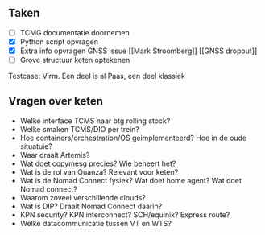 ## Taken
- [ ] TCMG documentatie doornemen
- [x] Python script opvragen
- [x] Extra info opvragen GNSS issue [[Mark Stroomberg]]  [[GNSS dropout]]
- [ ] Grove structuur keten optekenen

Testcase: Virm. Een deel is al Paas, een deel klassiek

## Vragen over keten
- Welke interface TCMS naar btg rolling stock?
- Welke smaken TCMS/DIO per trein?
- Hoe containers/orchestration/OS geimplementeerd? Hoe in de oude situatuie?
- Waar draait Artemis?
- Wat doet copymesg precies? Wie beheert het?
- Wat is de rol van Quanza? Relevant voor keten?
- Wat is de Nomad Connect fysiek? Wat doet home agent? Wat doet Nomad connect?
- Waarom zoveel verschillende clouds?
- Wat is DIP? Draait Nomad Connect daarin?
- KPN security? KPN interconnect? SCH/equinix? Express route?
- Welke datacommunicatie tussen VT en WTS?